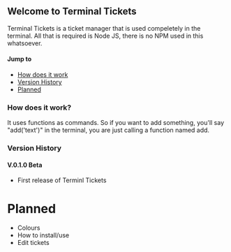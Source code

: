## Welcome to Terminal Tickets

Terminal Tickets is a ticket manager that is used compeletely in the terminal. All that is required is Node JS, there is no NPM used in this whatsoever. 
#### Jump to
* [How does it work](#how-does-it-work)
* [Version History](#version-history)
* [Planned](#planned)
### How does it work?

It uses functions as commands. So if you want to add something, you'll say "add('text')" in the terminal, you are just calling a function named add.

### Version History

#### V.0.1.0 Beta 
* First release of Terminl Tickets

# Planned
* Colours
* How to install/use
* Edit tickets
